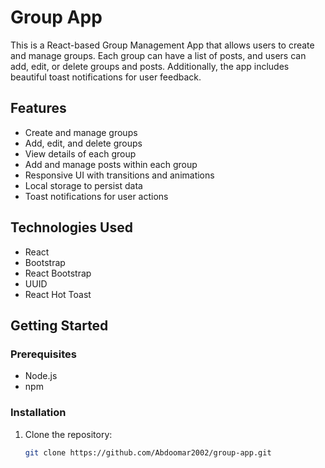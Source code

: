# Group App

This is a React-based Group Management App that allows users to create and manage groups. Each group can have a list of posts, and users can add, edit, or delete groups and posts. Additionally, the app includes beautiful toast notifications for user feedback.

## Features

- Create and manage groups
- Add, edit, and delete groups
- View details of each group
- Add and manage posts within each group
- Responsive UI with transitions and animations
- Local storage to persist data
- Toast notifications for user actions

## Technologies Used

- React
- Bootstrap
- React Bootstrap
- UUID
- React Hot Toast

## Getting Started

### Prerequisites

- Node.js
- npm

### Installation

1. Clone the repository:
   ```sh
   git clone https://github.com/Abdoomar2002/group-app.git

